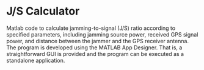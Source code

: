 # J/S Calculator

Matlab code to calculate jamming-to-signal (J/S) ratio according to specified parameters, including jamming source power, received GPS signal power, and distance between the jammer and the GPS receiver antenna. The program is developed using the MATLAB App Designer. That is, a straightforward GUI is provided and the program can be executed as a standalone application.
